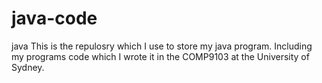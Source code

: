 # java-code
java
This is the repulosry which I use to store my java program.
Including my programs code which I wrote it in the COMP9103 at the University of Sydney.
